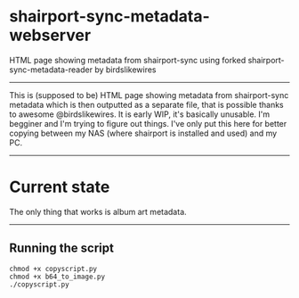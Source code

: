 # shairport-sync-metadata-webserver
HTML page showing metadata from shairport-sync using forked shairport-sync-metadata-reader by birdslikewires

---

This is (supposed to be) HTML page showing metadata from shairport-sync metadata which is then outputted as a separate file, that is possible thanks to awesome @birdslikewires.
It is early WIP, it's basically unusable. I'm begginer and I'm trying to figure out things. I've only put this here for better copying between my NAS (where shairport is installed and used) and my PC.

---

# Current state
The only thing that works is album art metadata.

---

## Running the script

```
chmod +x copyscript.py
chmod +x b64_to_image.py
./copyscript.py
```
